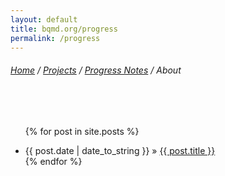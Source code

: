 ```yaml
---
layout: default
title: bqmd.org/progress
permalink: /progress
---
```

<div class="container content">
<h6><a href="http://bqmd.org/">Home</a> / <a href="http://bqmd.org/projects/">Projects</a> / <a href="http://bqmd.org/projects/progress/">Progress Notes</a> / About </h6>
<br><br>

<ul class="posts">

  {% for post in site.posts %}
    <li><span>{{ post.date | date_to_string }}</span> » <a href="{{ post.url }}" title="{{ post.title }}">{{ post.title }}</a></li>
  {% endfor %}
</ul>
